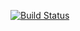 [![Build Status](https://travis-ci.org/fyezool/sabah_iot.svg?branch=master)](https://travis-ci.org/fyezool/sabah_iot)
